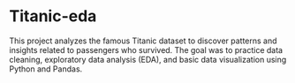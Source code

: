 # Titanic-eda

This project analyzes the famous Titanic dataset to discover patterns and insights related to passengers who survived. The goal was to practice data cleaning, exploratory data analysis (EDA), and basic data visualization using Python and Pandas.

